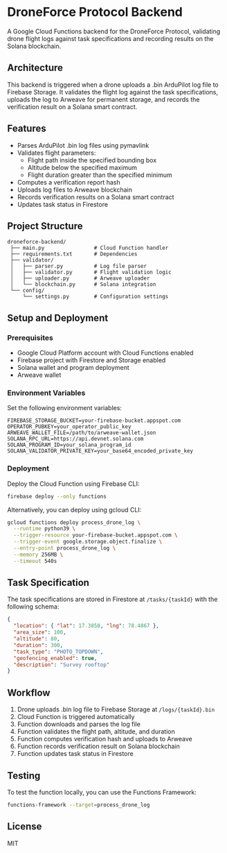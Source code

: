# DroneForce Protocol Backend

A Google Cloud Functions backend for the DroneForce Protocol, validating drone flight logs against task specifications and recording results on the Solana blockchain.

## Architecture

This backend is triggered when a drone uploads a .bin ArduPilot log file to Firebase Storage. It validates the flight log against the task specifications, uploads the log to Arweave for permanent storage, and records the verification result on a Solana smart contract.

## Features

- Parses ArduPilot .bin log files using pymavlink
- Validates flight parameters:
  - Flight path inside the specified bounding box
  - Altitude below the specified maximum
  - Flight duration greater than the specified minimum
- Computes a verification report hash
- Uploads log files to Arweave blockchain
- Records verification results on a Solana smart contract
- Updates task status in Firestore

## Project Structure

```
droneforce-backend/
 ├── main.py                # Cloud Function handler
 ├── requirements.txt       # Dependencies
 ├── validator/
 │   ├── parser.py          # Log file parser
 │   ├── validator.py       # Flight validation logic
 │   ├── uploader.py        # Arweave uploader
 │   └── blockchain.py      # Solana integration
 └── config/
     └── settings.py        # Configuration settings
```

## Setup and Deployment

### Prerequisites

- Google Cloud Platform account with Cloud Functions enabled
- Firebase project with Firestore and Storage enabled
- Solana wallet and program deployment
- Arweave wallet

### Environment Variables

Set the following environment variables:

```
FIREBASE_STORAGE_BUCKET=your-firebase-bucket.appspot.com
OPERATOR_PUBKEY=your_operator_public_key
ARWEAVE_WALLET_FILE=/path/to/arweave-wallet.json
SOLANA_RPC_URL=https://api.devnet.solana.com
SOLANA_PROGRAM_ID=your_solana_program_id
SOLANA_VALIDATOR_PRIVATE_KEY=your_base64_encoded_private_key
```

### Deployment

Deploy the Cloud Function using Firebase CLI:

```bash
firebase deploy --only functions
```

Alternatively, you can deploy using gcloud CLI:

```bash
gcloud functions deploy process_drone_log \
  --runtime python39 \
  --trigger-resource your-firebase-bucket.appspot.com \
  --trigger-event google.storage.object.finalize \
  --entry-point process_drone_log \
  --memory 256MB \
  --timeout 540s
```

## Task Specification

The task specifications are stored in Firestore at `/tasks/{taskId}` with the following schema:

```json
{
  "location": { "lat": 17.3850, "lng": 78.4867 },
  "area_size": 100,
  "altitude": 80,
  "duration": 300,
  "task_type": "PHOTO_TOPDOWN",
  "geofencing_enabled": true,
  "description": "Survey rooftop"
}
```

## Workflow

1. Drone uploads .bin log file to Firebase Storage at `/logs/{taskId}.bin`
2. Cloud Function is triggered automatically
3. Function downloads and parses the log file
4. Function validates the flight path, altitude, and duration
5. Function computes verification hash and uploads to Arweave
6. Function records verification result on Solana blockchain
7. Function updates task status in Firestore

## Testing

To test the function locally, you can use the Functions Framework:

```bash
functions-framework --target=process_drone_log
```

## License

MIT
